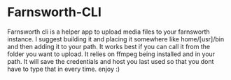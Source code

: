 # Farnsworth-CLI
Farnsworth cli is a helper app to upload media files to your farnsworth instance. I suggest building it and placing it somewhere like home/[usr]/bin and then adding it to your path. It works best if you can call it from the folder you want to upload. It relies on ffmpeg being installed and in your path. It will save the credentials and host you last used so that you dont have to type that in every time. enjoy :)
